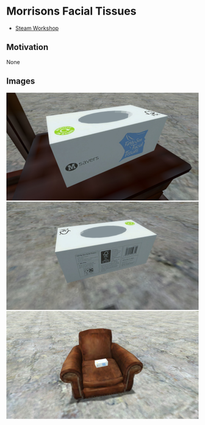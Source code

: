 # Morrisons Facial Tissues
- [Steam Workshop](https://steamcommunity.com/sharedfiles/filedetails/?id=1938442221)

## Motivation
None

## Images
![](./.github/20191216184702_1.jpg)
![](./.github/20191216184733_1.jpg)
![](./.github/20191216184835_1.jpg)
